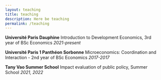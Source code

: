 ```yaml
---
layout: teaching
title: teaching
description: Here be teaching
permalink: /teaching
---
```


**Université Paris Dauphine** 
Introduction to Development Economics, 3rd year of BSc Economics
*2021-present*

**Université Paris 1 Panthéon Sorbonne**
Microeconomics: Coordination and Interaction - 2nd year of BSc Economics
*2017-2017*

**Tany Vao Summer School**
Impact evaluation of public policy, Summer School
*2021, 2022*
